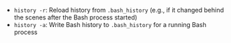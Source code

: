 - `history -r`: Reload history from `.bash_history` (e.g., if it changed behind the scenes after the Bash process started)
- `history -a`: Write Bash history to `.bash_history` for a running Bash process
